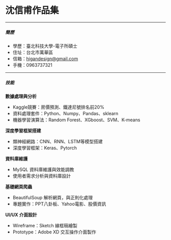 # 沈信甫作品集

---

<h5>簡歷</h5>

- 學歷：臺北科技大學-電子所碩士
- 住址：台北市萬華區
- 信箱：higandesign@gmail.com
- 手機：0963737321

----

<h5>技能</h5>

**數據處理與分析**

- Kaggle競賽：房價預測、鐵達尼號排名前20%
- 資料處理套件：Python、Numpy、Pandas、sklearn
- 機器學習演算法：Random Forest、XGboost、SVM、K-means

**深度學習框架搭建**

- 類神經網路：CNN、RNN、LSTM等模型搭建
- 深度學習框架：Keras、Pytorch

**資料庫維護**

- MySQL 資料庫維護與效能調教
- 使用者需求分析與資料庫設計

**基礎網頁爬蟲** 

- BeautifulSoup 解析網頁，與正則化處理
- 專題實作：PPT八卦板、Yahoo電影、股價資訊

**UI/UX 介面設計**

- Wireframe：Sketch 線框稿繪製
- Prototype：Adobe XD 交互操作介面製作

